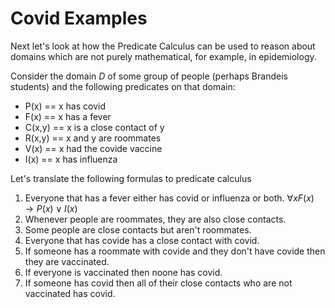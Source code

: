 # Covid Examples
Next let's look at how the Predicate Calculus can be used to reason about 
domains which are not purely mathematical, for example, in epidemiology.

Consider the domain $D$ of some group of people (perhaps Brandeis students)
and the following predicates
on that domain:
* P(x) == x has covid
* F(x) == x has a fever
* C(x,y) == x is a close contact of y
* R(x,y) == x and y are roommates
* V(x) == x had the covide vaccine
* I(x) == x has influenza

Let's translate the following formulas to predicate calculus

1. Everyone that has a fever either has covid or influenza or both.
   $\forall x F(x) \rightarrow P(x) \vee I(x)$
2. Whenever people are roommates,  they are also close contacts.
3. Some people are close contacts but aren't roommates.
4. Everyone that has covide has a close contact with covid.
5. If someone has a roommate with covide and they don't have covide then they are vaccinated.
6. If everyone is vaccinated then noone has covid.
7. If someone has covid then all of their close contacts who are not vaccinated has covid.
   
